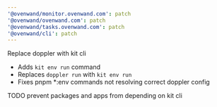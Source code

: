 ```yaml
---
'@ovenwand/monitor.ovenwand.com': patch
'@ovenwand/ovenwand.com': patch
'@ovenwand/tasks.ovenwand.com': patch
'@ovenwand/cli': patch
---
```


Replace doppler with kit cli

- Adds `kit env run` command
- Replaces `doppler run` with `kit env run`
- Fixes pnpm \*:env commands not resolving correct doppler config

TODO prevent packages and apps from depending on kit cli
